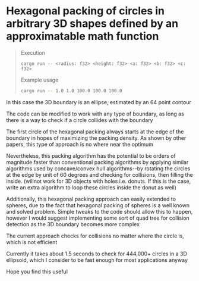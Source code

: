 
# Hexagonal packing of circles in arbitrary 3D shapes defined by an approximatable math function

> Execution
> ```
> cargo run -- <radius: f32> <height: f32> <a: f32> <b: f32> <c: f32>
> ```
> Example usage
> ```sh
> cargo run -- 1.0 1.0 100.0 100.0 100.0
> ```

In this case the 3D boundary is an ellipse, estimated by an 64 point contour

The code can be modified to work with any type of boundary, as long as there is a way to check if a circle collides with the boundary

The first circle of the hexagonal packing always starts at the edge of the boundary in hopes of maximizing the packing density. As shown by other papers, this type of approach is no where near the optimum

Nevertheless, this packing algorithm has the potential to be orders of magnitude faster than conventional packing algorithms by applying similar algorithms used by concave/convex hull algorithms--by rotating the circles at the edge by unit of 60 degrees and checking for collisions, then filling the inside. (willnot work for 3D objects with holes i.e. donuts. If this is the case, write an extra algorithm to loop these circles inside the donut as well)

Additionally, this hexagonal packing approach can easily extended to spheres, due to the fact that hexagonal packing of spheres is a well known and solved problem. Simple tweaks to the code should allow this to happen, however I would suggest implementing some sort of quad tree for collision detection as the 3D boundary becomes more complex

The current approach checks for collisions no matter where the circle is, which is not efficient

Currently it takes about 1.5 seconds to check for 444,000+ circles in a 3D ellipsoid, which I consider to be fast enough for most applications anyway

Hope you find this useful

